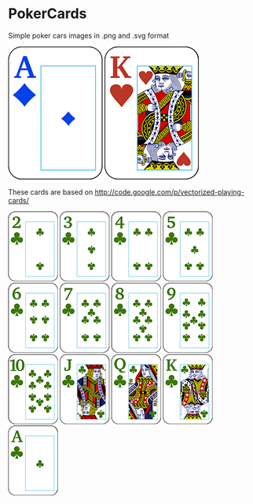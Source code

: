 PokerCards
==========

Simple poker cars images in .png and .svg format

![Ace of Diamonds](//github.com/GavinJoyce/PokerCards/blob/master/images/%5B192x270%5D/Ad.png?raw=true) 
![Kinf of Hearts](//github.com/GavinJoyce/PokerCards/blob/master/images/%5B192x270%5D/Kh.png?raw=true)

These cards are based on http://code.google.com/p/vectorized-playing-cards/


![](//github.com/GavinJoyce/PokerCards/blob/master/images/%5B101x142%5D/2c.png?raw=true) 
![](//github.com/GavinJoyce/PokerCards/blob/master/images/%5B101x142%5D/3c.png?raw=true) 
![](//github.com/GavinJoyce/PokerCards/blob/master/images/%5B101x142%5D/4c.png?raw=true) 
![](//github.com/GavinJoyce/PokerCards/blob/master/images/%5B101x142%5D/5c.png?raw=true) 
![](//github.com/GavinJoyce/PokerCards/blob/master/images/%5B101x142%5D/6c.png?raw=true) 
![](//github.com/GavinJoyce/PokerCards/blob/master/images/%5B101x142%5D/7c.png?raw=true) 
![](//github.com/GavinJoyce/PokerCards/blob/master/images/%5B101x142%5D/8c.png?raw=true) 
![](//github.com/GavinJoyce/PokerCards/blob/master/images/%5B101x142%5D/9c.png?raw=true) 
![](//github.com/GavinJoyce/PokerCards/blob/master/images/%5B101x142%5D/Tc.png?raw=true) 
![](//github.com/GavinJoyce/PokerCards/blob/master/images/%5B101x142%5D/Jc.png?raw=true) 
![](//github.com/GavinJoyce/PokerCards/blob/master/images/%5B101x142%5D/Qc.png?raw=true) 
![](//github.com/GavinJoyce/PokerCards/blob/master/images/%5B101x142%5D/Kc.png?raw=true) 
![](//github.com/GavinJoyce/PokerCards/blob/master/images/%5B101x142%5D/Ac.png?raw=true) 


